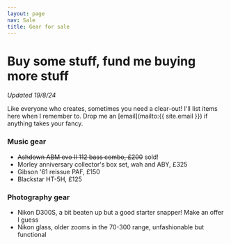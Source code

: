 ```yaml
---
layout: page
nav: Sale
title: Gear for sale
---
```


# Buy some stuff, fund me buying more stuff

*Updated 19/8/24*

Like everyone who creates, sometimes you need a clear-out! I'll list items here when I remember to. Drop me an [email](mailto:{{ site.email }}) if anything takes your fancy.

### Music gear

* ~~Ashdown ABM evo II 112 bass combo, £200~~ sold!
* Morley anniversary collector's box set, wah and ABY, £325
* Gibson '61 reissue PAF, £150
* Blackstar HT-5H, £125

### Photography gear

* Nikon D300S, a bit beaten up but a good starter snapper! Make an offer I guess
* Nikon glass, older zooms in the 70-300 range, unfashionable but functional